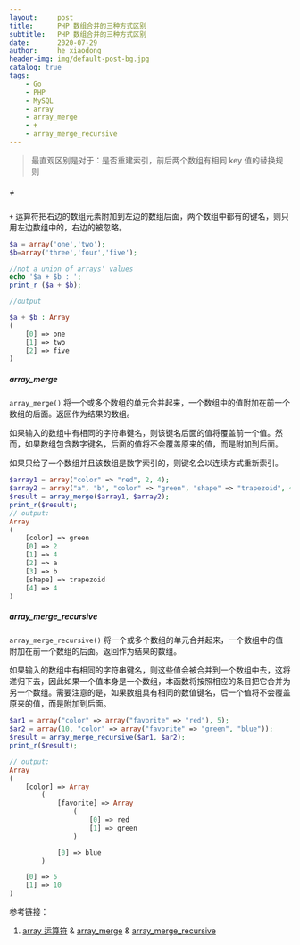 ```yaml
---
layout:     post
title:      PHP 数组合并的三种方式区别
subtitle:   PHP 数组合并的三种方式区别
date:       2020-07-29
author:     he xiaodong
header-img: img/default-post-bg.jpg
catalog: true
tags:
    - Go
    - PHP
    - MySQL
    - array
    - array_merge
    - +
    - array_merge_recursive
---
```


> 最直观区别是对于：是否重建索引，前后两个数组有相同 key 值的替换规则

##### +
`+` 运算符把右边的数组元素附加到左边的数组后面，两个数组中都有的键名，则只用左边数组中的，右边的被忽略。
```php
$a = array('one','two');
$b=array('three','four','five');

//not a union of arrays' values
echo '$a + $b : ';
print_r ($a + $b);

//output

$a + $b : Array
(
    [0] => one
    [1] => two
    [2] => five
)
```

##### array_merge
`array_merge()` 将一个或多个数组的单元合并起来，一个数组中的值附加在前一个数组的后面。返回作为结果的数组。

如果输入的数组中有相同的字符串键名，则该键名后面的值将覆盖前一个值。然而，如果数组包含数字键名，后面的值将不会覆盖原来的值，而是附加到后面。

如果只给了一个数组并且该数组是数字索引的，则键名会以连续方式重新索引。
```php
$array1 = array("color" => "red", 2, 4);
$array2 = array("a", "b", "color" => "green", "shape" => "trapezoid", 4);
$result = array_merge($array1, $array2);
print_r($result);
// output:
Array
(
    [color] => green
    [0] => 2
    [1] => 4
    [2] => a
    [3] => b
    [shape] => trapezoid
    [4] => 4
)
```


##### array_merge_recursive
`array_merge_recursive()` 将一个或多个数组的单元合并起来，一个数组中的值附加在前一个数组的后面。返回作为结果的数组。

如果输入的数组中有相同的字符串键名，则这些值会被合并到一个数组中去，这将递归下去，因此如果一个值本身是一个数组，本函数将按照相应的条目把它合并为另一个数组。需要注意的是，如果数组具有相同的数值键名，后一个值将不会覆盖原来的值，而是附加到后面。
```php
$ar1 = array("color" => array("favorite" => "red"), 5);
$ar2 = array(10, "color" => array("favorite" => "green", "blue"));
$result = array_merge_recursive($ar1, $ar2);
print_r($result);

// output:
Array
(
    [color] => Array
        (
            [favorite] => Array
                (
                    [0] => red
                    [1] => green
                )

            [0] => blue
        )

    [0] => 5
    [1] => 10
)
```

参考链接：
1. [array 运算符](https://www.php.net/manual/zh/language.operators.array.php) & [array_merge](https://www.php.net/manual/zh/function.array-merge.php) & [array_merge_recursive](https://www.php.net/manual/zh/function.array-merge-recursive.php)
